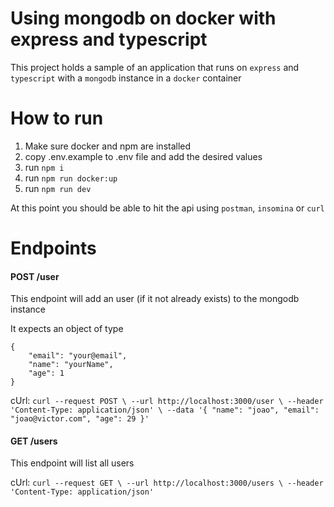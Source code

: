 # Using mongodb on docker with express and typescript

This project holds a sample of an application that runs on `express` and `typescript` with a `mongodb` instance in a `docker` container

# How to run
1. Make sure docker and npm are installed
2. copy .env.example to .env file and add the desired values
3. run `npm i`
4. run `npm run docker:up`
5. run `npm run dev`

At this point you should be able to hit the api using `postman`, `insomina` or `curl`

# Endpoints 

#### POST /user
This endpoint will add an user (if it not already exists) to the mongodb instance

It expects an object of type 
```
{
    "email": "your@email",
    "name": "yourName",
    "age": 1
}
```

cUrl: `curl --request POST \
  --url http://localhost:3000/user \
  --header 'Content-Type: application/json' \
  --data '{
	"name": "joao",
	"email": "joao@victor.com",
	"age": 29
}'`

#### GET /users
This endpoint will list all users 

cUrl: `curl --request GET \
  --url http://localhost:3000/users \
  --header 'Content-Type: application/json'`


